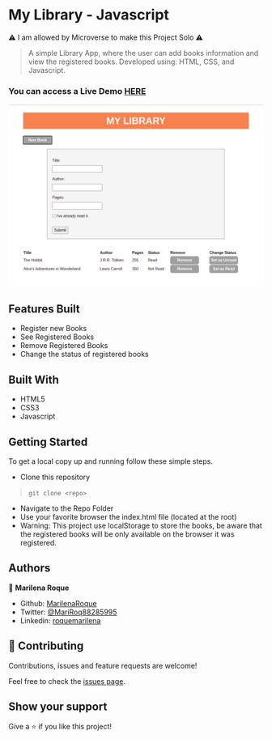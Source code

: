 # My Library - Javascript

⚠️ I am allowed by Microverse to make this Project Solo ⚠️
> A simple Library App, where the user can add books information and view the registered books. Developed using: HTML, CSS, and Javascript. 


### You can access a Live Demo [HERE](https://rawcdn.githack.com/MarilenaRoque/library/feature/building_app/index.html)

![Screenshot](./images/screenshot.png)

## Features Built

- Register new Books
- See Registered Books
- Remove Registered Books
- Change the status of registered books


## Built With

- HTML5
- CSS3
- Javascript


## Getting Started

To get a local copy up and running follow these simple steps.

- Clone this repository
 > `git clone <repo>`
- Navigate to the Repo Folder
- Use your favorite browser the index.html file (located at the root)
- Warning: This project use localStorage to store the books, be aware that the registered books will be only available on the browser it was registered.


## Authors

👤 **Marilena Roque**

- Github: [MarilenaRoque](https://github.com/MarilenaRoque)
- Twitter: [@MariRoq88285995](https://twitter.com/MariRoq88285995)
- Linkedin: [roquemarilena](https://www.linkedin.com/in/roquemarilena/)


## 🤝 Contributing

Contributions, issues and feature requests are welcome!

Feel free to check the [issues page](issues/).


## Show your support

Give a ⭐️ if you like this project!
